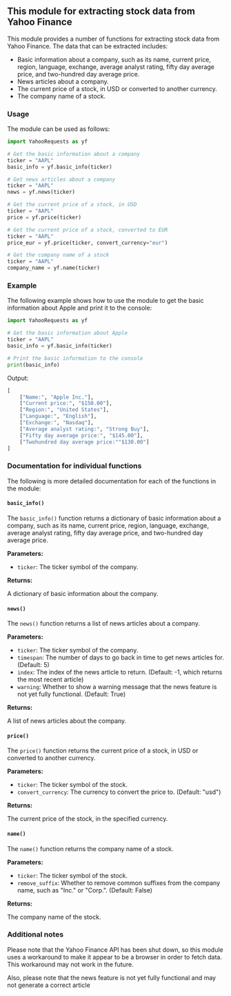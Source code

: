 ## This module for extracting stock data from Yahoo Finance

This module provides a number of functions for extracting stock data from Yahoo Finance. The data that can be extracted includes:

* Basic information about a company, such as its name, current price, region, language, exchange, average analyst rating, fifty day average price, and two-hundred day average price.
* News articles about a company.
* The current price of a stock, in USD or converted to another currency.
* The company name of a stock.

### Usage

The module can be used as follows:

```python
import YahooRequests as yf

# Get the basic information about a company
ticker = "AAPL"
basic_info = yf.basic_info(ticker)

# Get news articles about a company
ticker = "AAPL"
news = yf.news(ticker)

# Get the current price of a stock, in USD
ticker = "AAPL"
price = yf.price(ticker)

# Get the current price of a stock, converted to EUR
ticker = "AAPL"
price_eur = yf.price(ticker, convert_currency="eur")

# Get the company name of a stock
ticker = "AAPL"
company_name = yf.name(ticker)
```

### Example

The following example shows how to use the module to get the basic information about Apple and print it to the console:


```python
import YahooRequests as yf

# Get the basic information about Apple
ticker = "AAPL"
basic_info = yf.basic_info(ticker)

# Print the basic information to the console
print(basic_info)
```
Output:
```python
[
    ["Name:", "Apple Inc."],
    ["Current price:", "$150.00"],
    ["Region:", "United States"],
    ["Language:", "English"],
    ["Exchange:", "Nasdaq"],
    ["Average analyst rating:", "Strong Buy"],
    ["Fifty day average price:", "$145.00"],
    ["Twohundred day average price:""$130.00"]
]
```


### Documentation for individual functions

The following is more detailed documentation for each of the functions in the module:

#### `basic_info()`

The `basic_info()` function returns a dictionary of basic information about a company, such as its name, current price, region, language, exchange, average analyst rating, fifty day average price, and two-hundred day average price.

**Parameters:**

* `ticker`: The ticker symbol of the company.

**Returns:**

A dictionary of basic information about the company.

#### `news()`

The `news()` function returns a list of news articles about a company.

**Parameters:**

* `ticker`: The ticker symbol of the company.
* `timespan`: The number of days to go back in time to get news articles for. (Default: 5)
* `index`: The index of the news article to return. (Default: -1, which returns the most recent article)
* `warning`: Whether to show a warning message that the news feature is not yet fully functional. (Default: True)

**Returns:**

A list of news articles about the company.

#### `price()`

The `price()` function returns the current price of a stock, in USD or converted to another currency.

**Parameters:**

* `ticker`: The ticker symbol of the stock.
* `convert_currency`: The currency to convert the price to. (Default: "usd")

**Returns:**

The current price of the stock, in the specified currency.

#### `name()`

The `name()` function returns the company name of a stock.

**Parameters:**

* `ticker`: The ticker symbol of the stock.
* `remove_suffix`: Whether to remove common suffixes from the company name, such as "Inc." or "Corp.". (Default: False)

**Returns:**

The company name of the stock.

### Additional notes

Please note that the Yahoo Finance API has been shut down, so this module uses a workaround to make it appear to be a browser in order to fetch data. This workaround may not work in the future.

Also, please note that the news feature is not yet fully functional and may not generate a correct article